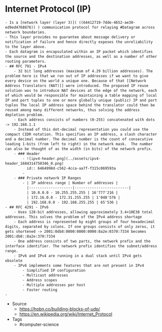 # Internet Protocol (IP)
	- Is a [network layer (layer 3)]( ((64412719-7dde-4652-ae30-ed9ed4768876)) ) communication protocol for relaying #Datagram across network boundaries.
	- This layer provides no guarantee about message delivery or notification of failure and hence directly exposes the unreliability to the layer above.
	- Each datagram is encapsulated within an IP packet which identifies the source and the destination addresses, as well as a number of other routing parameters.
	- ## RFC 791 - IPv4
		- 32 bit long addresses (maximum of 4.29 billion addresses). The problem here is that we run out of IP addresses if we want to give every device on the world a unique one. Because of that [[Network Address Translators (NAT)]] were introduced. The proposed IP reuse solution was to introduce NAT devices at the edge of the network, each of which would be responsible for maintaining a table mapping of local IP and port tuples to one or more globally unique (public) IP and port tuples The local IP address space behind the translator could then be reused among many different networks, thus solving the address depletion problem.
		- Each address consists of numbers (0-255) concatenated with dots -> 192.168.1.1
		- Instead of this dot-decimal representation you could use the compact CIDR notation. This specifies an IP address, a slash character and a decimal number. The decimal number is the count of consecutive leading 1-bits (from left to right) in the network mask.  The number can also be thought of as the width (in bits) of the network prefix.
		- ### Header
			- ![ipv4-header.png](../assets/ipv4-header_1684314750346_0.png)
			  id:: 6464998d-c562-4cca-aa7f-f315c069593a
			-
		- ### Private network IP Ranges
			- | IP address range | Number of addresses |
			  |--------------------|-------------------------|
			  | 10.0.0.0 - 10.255.255.255 | 16'777'216 |
			  | 172.16.0.0 - 172.31.255.255 | 1'048'576 |
			  | 192.168.0.0 - 192.168.255.255 | 65'536 |
	- ## RFC 4291 - IPv6
		- Uses 128-bit addresses, allowing approximately 3.4×10E38 total addresses. This solves the problem of the IPv4 address shortage
		- Each address is represented by eight groups of four hexadecimal digits, separated by colons. If one groups consists of only zeros, it gets shortened -> 2001:0db8:0000:0000:0000:8a2e:0370:7334 becomes 2001:db8::8a2e:370:7334
		- One address consists of two parts, the network prefix and the interface identifier. The network prefix identifies the subnet/address range.
		- IPv6 and IPv4 are running in a dual stack until IPv4 gets obsolete
		- IPv6 implements some features that are not present in IPv4
			- Simplified IP configuration
			- Multicast addresses
			- Address scopes
			- Multiple addresses per host
			- Faster routing
	-
- Source
	- https://hpbn.co/building-blocks-of-udp/
	- https://en.wikipedia.org/wiki/Internet_Protocol
- Tags
	- #computer-science